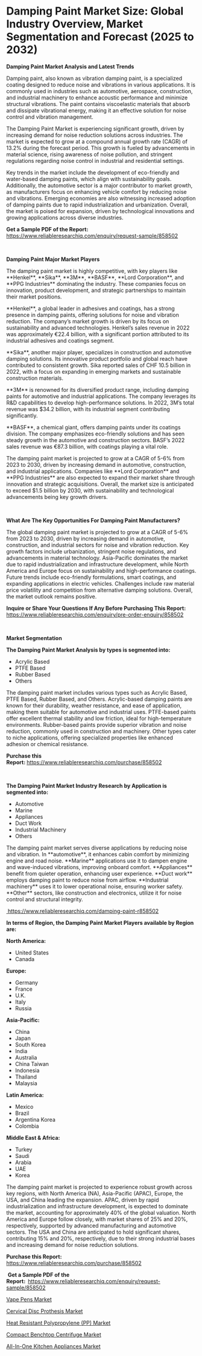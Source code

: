 <p><h1>Damping Paint Market Size: Global Industry Overview, Market Segmentation and Forecast (2025 to 2032)</h1></p><p><strong>Damping Paint Market Analysis and Latest Trends</strong></p>
<p><p>Damping paint, also known as vibration damping paint, is a specialized coating designed to reduce noise and vibrations in various applications. It is commonly used in industries such as automotive, aerospace, construction, and industrial machinery to enhance acoustic performance and minimize structural vibrations. The paint contains viscoelastic materials that absorb and dissipate vibrational energy, making it an effective solution for noise control and vibration management.</p><p>The Damping Paint Market is experiencing significant growth, driven by increasing demand for noise reduction solutions across industries. The market is expected to grow at a compound annual growth rate (CAGR) of 13.2% during the forecast period. This growth is fueled by advancements in material science, rising awareness of noise pollution, and stringent regulations regarding noise control in industrial and residential settings.</p><p>Key trends in the market include the development of eco-friendly and water-based damping paints, which align with sustainability goals. Additionally, the automotive sector is a major contributor to market growth, as manufacturers focus on enhancing vehicle comfort by reducing noise and vibrations. Emerging economies are also witnessing increased adoption of damping paints due to rapid industrialization and urbanization. Overall, the market is poised for expansion, driven by technological innovations and growing applications across diverse industries.</p></p>
<p><strong>Get a Sample PDF of the Report:&nbsp;</strong> <a href="https://www.reliableresearchiq.com/enquiry/request-sample/858502?utm_campaign=2174&utm_medium=2&utm_source=Github&utm_content=ia&utm_term=25012025&utm_id=damping-paint">https://www.reliableresearchiq.com/enquiry/request-sample/858502</a></p>
<p>&nbsp;</p>
<p><strong>Damping Paint Major Market Players</strong></p>
<p><p>The damping paint market is highly competitive, with key players like **Henkel**, **Sika**, **3M**, **BASF**, **Lord Corporation**, and **PPG Industries** dominating the industry. These companies focus on innovation, product development, and strategic partnerships to maintain their market positions.</p><p>**Henkel**, a global leader in adhesives and coatings, has a strong presence in damping paints, offering solutions for noise and vibration reduction. The company’s market growth is driven by its focus on sustainability and advanced technologies. Henkel’s sales revenue in 2022 was approximately €22.4 billion, with a significant portion attributed to its industrial adhesives and coatings segment.</p><p>**Sika**, another major player, specializes in construction and automotive damping solutions. Its innovative product portfolio and global reach have contributed to consistent growth. Sika reported sales of CHF 10.5 billion in 2022, with a focus on expanding in emerging markets and sustainable construction materials.</p><p>**3M** is renowned for its diversified product range, including damping paints for automotive and industrial applications. The company leverages its R&D capabilities to develop high-performance solutions. In 2022, 3M’s total revenue was $34.2 billion, with its industrial segment contributing significantly.</p><p>**BASF**, a chemical giant, offers damping paints under its coatings division. The company emphasizes eco-friendly solutions and has seen steady growth in the automotive and construction sectors. BASF’s 2022 sales revenue was €87.3 billion, with coatings playing a vital role.</p><p>The damping paint market is projected to grow at a CAGR of 5-6% from 2023 to 2030, driven by increasing demand in automotive, construction, and industrial applications. Companies like **Lord Corporation** and **PPG Industries** are also expected to expand their market share through innovation and strategic acquisitions. Overall, the market size is anticipated to exceed $1.5 billion by 2030, with sustainability and technological advancements being key growth drivers.</p></p>
<p>&nbsp;</p>
<p><strong>What Are The Key Opportunities For Damping Paint Manufacturers?</strong></p>
<p><p>The global damping paint market is projected to grow at a CAGR of 5-6% from 2023 to 2030, driven by increasing demand in automotive, construction, and industrial sectors for noise and vibration reduction. Key growth factors include urbanization, stringent noise regulations, and advancements in material technology. Asia-Pacific dominates the market due to rapid industrialization and infrastructure development, while North America and Europe focus on sustainability and high-performance coatings. Future trends include eco-friendly formulations, smart coatings, and expanding applications in electric vehicles. Challenges include raw material price volatility and competition from alternative damping solutions. Overall, the market outlook remains positive.</p></p>
<p><strong>Inquire or Share Your Questions If Any Before Purchasing This Report:</strong> <a href="https://www.reliableresearchiq.com/enquiry/pre-order-enquiry/858502?utm_campaign=2174&utm_medium=2&utm_source=Github&utm_content=ia&utm_term=25012025&utm_id=damping-paint">https://www.reliableresearchiq.com/enquiry/pre-order-enquiry/858502</a></p>
<p>&nbsp;</p>
<p><strong>Market Segmentation</strong></p>
<p><strong>The Damping Paint Market Analysis by types is segmented into:</strong></p>
<p><ul><li>Acrylic Based</li><li>PTFE Based</li><li>Rubber Based</li><li>Others</li></ul></p>
<p><p>The damping paint market includes various types such as Acrylic Based, PTFE Based, Rubber Based, and Others. Acrylic-based damping paints are known for their durability, weather resistance, and ease of application, making them suitable for automotive and industrial uses. PTFE-based paints offer excellent thermal stability and low friction, ideal for high-temperature environments. Rubber-based paints provide superior vibration and noise reduction, commonly used in construction and machinery. Other types cater to niche applications, offering specialized properties like enhanced adhesion or chemical resistance.</p></p>
<p><strong>Purchase this Report:&nbsp;</strong><a href="https://www.reliableresearchiq.com/purchase/858502?utm_campaign=2174&utm_medium=2&utm_source=Github&utm_content=ia&utm_term=25012025&utm_id=damping-paint">https://www.reliableresearchiq.com/purchase/858502</a></p>
<p>&nbsp;</p>
<p><strong>The Damping Paint Market Industry Research by Application is segmented into:</strong></p>
<p><ul><li>Automotive</li><li>Marine</li><li>Appliances</li><li>Duct Work</li><li>Industrial Machinery</li><li>Others</li></ul></p>
<p><p>The damping paint market serves diverse applications by reducing noise and vibration. In **automotive**, it enhances cabin comfort by minimizing engine and road noise. **Marine** applications use it to dampen engine and wave-induced vibrations, improving onboard comfort. **Appliances** benefit from quieter operation, enhancing user experience. **Duct work** employs damping paint to reduce noise from airflow. **Industrial machinery** uses it to lower operational noise, ensuring worker safety. **Other** sectors, like construction and electronics, utilize it for noise control and structural integrity.</p></p>
<p><a href="https://www.reliableresearchiq.com/damping-paint-r858502?utm_campaign=2174&utm_medium=2&utm_source=Github&utm_content=ia&utm_term=25012025&utm_id=damping-paint">&nbsp;https://www.reliableresearchiq.com/damping-paint-r858502</a></p>
<p><strong>In terms of Region, the Damping Paint Market Players available by Region are:</strong></p>
<p>
    <p> <strong> North America: </strong>
        <ul>
            <li>United States</li>
            <li>Canada</li>
        </ul>
        </p> 
    <p> <strong> Europe: </strong>
        <ul>
            <li>Germany</li>
            <li>France</li>
            <li>U.K.</li>
            <li>Italy</li>
            <li>Russia</li>
        </ul>
        </p> 
    <p> <strong> Asia-Pacific: </strong>
        <ul>
            <li>China</li>
            <li>Japan</li>
            <li>South Korea</li>
            <li>India</li>
            <li>Australia</li>
            <li>China Taiwan</li>
            <li>Indonesia</li>
            <li>Thailand</li>
            <li>Malaysia</li>
        </ul>
        </p> 
    <p> <strong> Latin America: </strong>
        <ul>
            <li>Mexico</li>
            <li>Brazil</li>
            <li>Argentina Korea</li>
            <li>Colombia</li>
        </ul>
        </p> 
    <p> <strong> Middle East & Africa: </strong>
        <ul>
            <li>Turkey</li>
            <li>Saudi</li>
            <li>Arabia</li>
            <li>UAE</li>
            <li>Korea</li>
        </ul>
    </p>
    </p>
<p><p>The damping paint market is projected to experience robust growth across key regions, with North America (NA), Asia-Pacific (APAC), Europe, the USA, and China leading the expansion. APAC, driven by rapid industrialization and infrastructure development, is expected to dominate the market, accounting for approximately 40% of the global valuation. North America and Europe follow closely, with market shares of 25% and 20%, respectively, supported by advanced manufacturing and automotive sectors. The USA and China are anticipated to hold significant shares, contributing 15% and 20%, respectively, due to their strong industrial bases and increasing demand for noise reduction solutions.</p></p>
<p><strong>Purchase this Report: </strong><a href="https://www.reliableresearchiq.com/purchase/858502?utm_campaign=2174&utm_medium=2&utm_source=Github&utm_content=ia&utm_term=25012025&utm_id=damping-paint">https://www.reliableresearchiq.com/purchase/858502</a></p>
<p>&nbsp;<strong>Get a Sample PDF of the Report:&nbsp;&nbsp;</strong><a href="https://www.reliableresearchiq.com/enquiry/request-sample/858502?utm_campaign=2174&utm_medium=2&utm_source=Github&utm_content=ia&utm_term=25012025&utm_id=damping-paint">https://www.reliableresearchiq.com/enquiry/request-sample/858502</a></p>
<p><strong></strong></p>
<p><p><a href="https://www.linkedin.com/pulse/global-study-vape-pens-market-from-2025-2032-mean-cost-implementation-0vdre?utm_campaign=2174&utm_medium=2&utm_source=Github&utm_content=ia&utm_term=25012025&utm_id=damping-paint">Vape Pens Market</a></p><p><a href="https://www.linkedin.com/pulse/cervical-disc-prothesis-market-analysis-report-2025-2032-8qgpf?utm_campaign=2174&utm_medium=2&utm_source=Github&utm_content=ia&utm_term=25012025&utm_id=damping-paint">Cervical Disc Prothesis Market</a></p><p><a href="https://www.linkedin.com/pulse/heat-resistant-polypropylene-pp-momentum-charting-59-cagr-path-uvere?utm_campaign=2174&utm_medium=2&utm_source=Github&utm_content=ia&utm_term=25012025&utm_id=damping-paint">Heat Resistant Polypropylene (PP) Market</a></p><p><a href="https://www.linkedin.com/pulse/understanding-compact-benchtop-centrifuge-market-2025-2032-rndif?utm_campaign=2174&utm_medium=2&utm_source=Github&utm_content=ia&utm_term=25012025&utm_id=damping-paint">Compact Benchtop Centrifuge Market</a></p><p><a href="https://www.linkedin.com/pulse/comprehensive-analysis-all-in-one-kitchen-appliances-market-qaipe?utm_campaign=2174&utm_medium=2&utm_source=Github&utm_content=ia&utm_term=25012025&utm_id=damping-paint">All-In-One Kitchen Appliances Market</a></p></p>